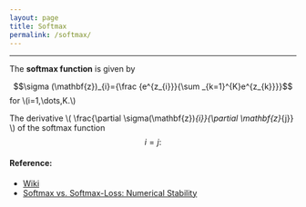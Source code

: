 ```yaml
---
layout: page
title: Softmax
permalink: /softmax/
---
```


------

The **softmax function** is given by

$$\sigma (\mathbf{z})_{i}={\frac {e^{z_{i}}}{\sum _{k=1}^{K}e^{z_{k}}}}$$
for \\(i=1,\dots,K.\\)  

The derivative \\( \frac{\partial \sigma(\mathbf{z})_{i}}{\partial \mathbf{z}_{j}} \\) of the softmax function
$$i=j:$$


#### Reference:
* [Wiki](https://en.wikipedia.org/wiki/Softmax_function)
* [Softmax vs. Softmax-Loss: Numerical Stability](http://freemind.pluskid.org/machine-learning/softmax-vs-softmax-loss-numerical-stability/)